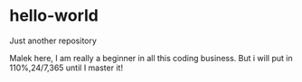 # hello-world
Just another repository

Malek here, I am really a beginner in all this coding business.
But i will put in 110%,24/7,365 until I master it!
